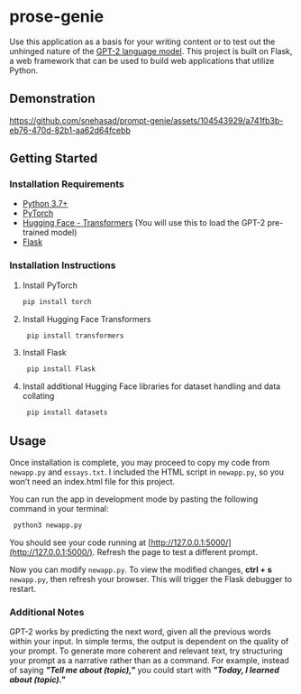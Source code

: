 # prose-genie
Use this application as a basis for your writing content or to test out the unhinged nature of the [GPT-2 language model](https://openai.com/index/better-language-models/). This project is built on Flask, a web framework that can be used to build web applications that utilize Python. 

## Demonstration

https://github.com/snehasad/prompt-genie/assets/104543929/a741fb3b-eb76-470d-82b1-aa62d64fcebb
## Getting Started
### Installation Requirements
  * [Python 3.7+](https://www.python.org/)
  * [PyTorch](https://pytorch.org/)
  * [Hugging Face - Transformers](https://huggingface.co/docs/transformers/en/index) (You will use this to load the GPT-2 pre-trained model)
  * [Flask](https://flask.palletsprojects.com/en/3.0.x/)

### Installation Instructions
  1. Install PyTorch
        ```sh
      pip install torch
      ```
  2. Install Hugging Face Transformers
     ```sh
      pip install transformers
      ```
  3. Install Flask
     ```sh
      pip install Flask
      ```
  4. Install additional Hugging Face libraries for dataset handling and data collating
     ```sh
      pip install datasets
      ```
## Usage
Once installation is complete, you may proceed to copy my code from `newapp.py` and `essays.txt`. I included the HTML script in `newapp.py`, so you won’t need an index.html file for this project. 

You can run the app in development mode by pasting the following command in your terminal:
```sh
 python3 newapp.py
```

You should see your code running at [http://127.0.0.1:5000/](http://127.0.0.1:5000/). Refresh the page to test a different prompt.

Now you can modify `newapp.py`. To view the modified changes, **ctrl + s** `newapp.py`, then refresh your browser. This will trigger the Flask debugger to restart.
### Additional Notes  
GPT-2 works by predicting the next word, given all the previous words within your input. In simple terms, the output is dependent on the quality of your prompt. To generate more coherent and relevant text, try structuring your prompt as a narrative rather than as a command. For example, instead of saying ***"Tell me about (topic),"*** you could start with ***"Today, I learned about (topic)."*** 
      
